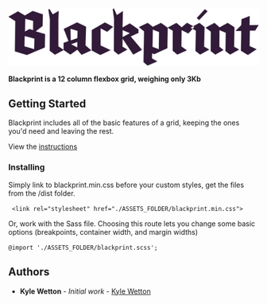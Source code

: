 ![alt text](./demo/assets/Blackprint-logo.svg)

**Blackprint is a 12 column flexbox grid, weighing only 3Kb**

## Getting Started

Blackprint includes all of the basic features of a grid, keeping the ones you'd need and leaving the rest.

View the [instructions](https://kylewetton.github.io/blackprint/)

### Installing

Simply link to blackprint.min.css before your custom styles, get the files from the /dist folder.

```
 <link rel="stylesheet" href="./ASSETS_FOLDER/blackprint.min.css">
```

Or, work with the Sass file. Choosing this route lets you change some basic options (breakpoints, container width, and margin widths)

```
@import './ASSETS_FOLDER/blackprint.scss';
```

## Authors

* **Kyle Wetton** - *Initial work* - [Kyle Wetton](https://github.com/kylewetton)